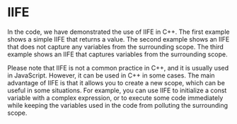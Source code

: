 # IIFE

In the code, we have demonstrated the use of IIFE in C++. The first example shows a simple IIFE that returns a value. The second example shows an IIFE that does not capture any variables from the surrounding scope. The third example shows an IIFE that captures variables from the surrounding scope. 

Please note that IIFE is not a common practice in C++, and it is usually used in JavaScript. However, it can be used in C++ in some cases. The main advantage of IIFE is that it allows you to create a new scope, which can be useful in some situations. For example, you can use IIFE to initialize a const variable with a complex expression, or to execute some code immediately while keeping the variables used in the code from polluting the surrounding scope.
